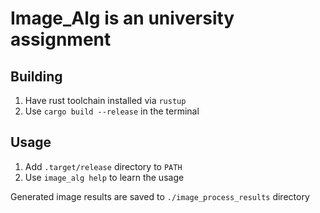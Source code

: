 # Image_Alg is an university assignment

## Building

1. Have rust toolchain installed via `rustup`  
2. Use `cargo build --release` in the terminal

## Usage

1. Add `.target/release` directory to `PATH`  
2. Use `image_alg help` to learn the usage

Generated image results are saved to `./image_process_results` directory
